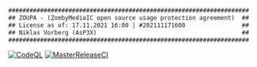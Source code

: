 ```txt
####################################################################
## ZOUPA - (ZombyMediaIC open source usage protection agreement)  ##
## License as of: 17.11.2021 16:00 | #202111171600                ##
## Niklas Vorberg (AsP3X)                                         ##
####################################################################
```
[![CodeQL](https://github.com/AsP3X/CryptoCore/actions/workflows/codeql-analysis.yml/badge.svg?branch=master)](https://github.com/AsP3X/CryptoCore/actions/workflows/codeql-analysis.yml)
[![MasterReleaseCI](https://github.com/AsP3X/CryptoCore/actions/workflows/package-realease.yaml/badge.svg?branch=master)](https://github.com/AsP3X/CryptoCore/actions/workflows/package-realease.yaml)
